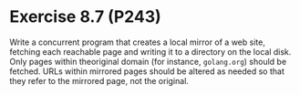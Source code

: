 # Exercise 8.7 (P243)

Write a concurrent program that creates a local mirror of a web site,
fetching each reachable page and writing it to a directory on the local disk.
Only pages within theoriginal domain (for instance, `golang.org`) should be fetched.
URLs within mirrored pages should be altered as needed so that they refer to the mirrored page, not the original.
